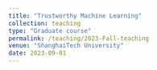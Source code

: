 ```yaml
---
title: "Trustworthy Machine Learning"
collection: teaching
type: "Graduate course"
permalink: /teaching/2023-Fall-teaching
venue: "ShanghaiTech University"
date: 2023-09-01
---
```

